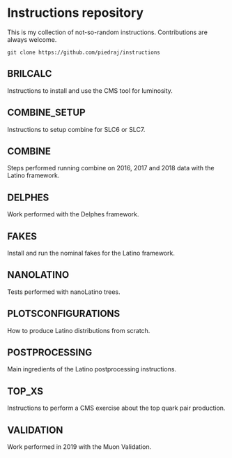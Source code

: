 # Instructions repository

This is my collection of not-so-random instructions. Contributions are always welcome.

    git clone https://github.com/piedraj/instructions

## BRILCALC

Instructions to install and use the CMS tool for luminosity. 

## COMBINE_SETUP

Instructions to setup combine for SLC6 or SLC7.

## COMBINE

Steps performed running combine on 2016, 2017 and 2018 data with the Latino framework.

## DELPHES

Work performed with the Delphes framework.

## FAKES

Install and run the nominal fakes for the Latino framework.

## NANOLATINO

Tests performed with nanoLatino trees.

## PLOTSCONFIGURATIONS

How to produce Latino distributions from scratch.

## POSTPROCESSING

Main ingredients of the Latino postprocessing instructions.

## TOP_XS

Instructions to perform a CMS exercise about the top quark pair production.

## VALIDATION

Work performed in 2019 with the Muon Validation.
